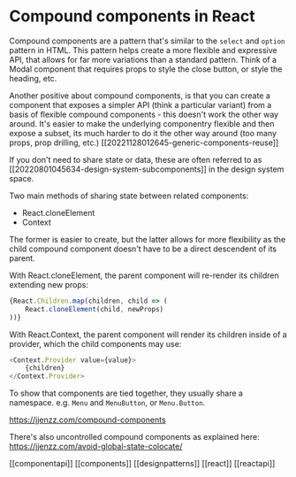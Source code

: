 # Compound components in React

Compound components are a pattern that's similar to the `select` and `option` pattern in HTML. This pattern helps create a more flexible and expressive API, that allows for far more variations than a standard pattern. Think of a Modal component that requires props to style the close button, or style the heading, etc.

Another positive about compound components, is that you can create a component that exposes a simpler API (think a particular variant) from a basis of flexible compound components - this doesn't work the other way around. It's easier to make the underlying componentry flexible and then expose a subset, its much harder to do it the other way around (too many props, prop drilling, etc.) [[20221128012645-generic-components-reuse]]

If you don't need to share state or data, these are often referred to as [[20220801045634-design-system-subcomponents]] in the design system space.

Two main methods of sharing state between related components:
- React.cloneElement
- Context

The former is easier to create, but the latter allows for more flexibility as the child compound component doesn't have to be a direct descendent of its parent.

With React.cloneElement, the parent component will re-render its children extending new props:
```javascript
{React.Children.map(children, child => (
    React.cloneElement(child, newProps)
))}
```

With React.Context, the parent component will render its children inside of a provider, which the child components may use:
```javascript
<Context.Provider value={value}>
    {children}
</Context.Provider>
```

To show that components are tied together, they usually share a namespace. e.g. `Menu` and `MenuButton`, or `Menu.Button`.

https://jjenzz.com/compound-components

There's also uncontrolled compound components as explained here: https://jjenzz.com/avoid-global-state-colocate/

[[componentapi]]
[[components]]
[[designpatterns]]
[[react]]
[[reactapi]]